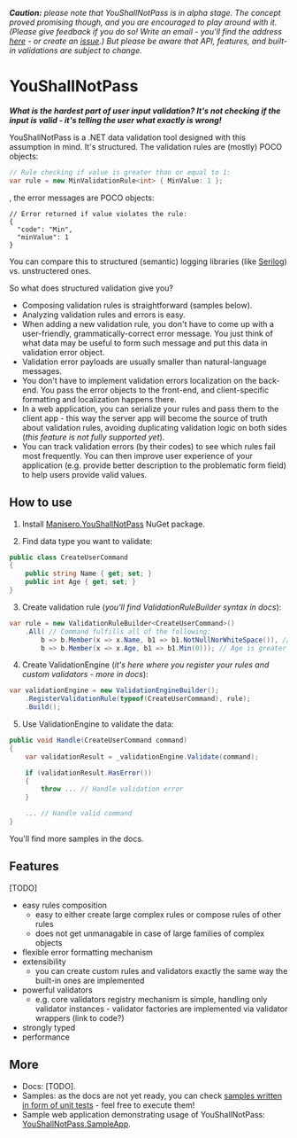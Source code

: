 *__Caution:__ please note that YouShallNotPass is in alpha stage. The concept proved promising though, and you are encouraged to play around with it. (Please give feedback if you do so! Write an email - you'll find the address [here](https://github.com/manisero) - or create an [issue](https://github.com/manisero/YouShallNotPass/issues).) But please be aware that API, features, and built-in validations are subject to change.*

# YouShallNotPass

_**What is the hardest part of user input validation? It's not checking if the input is valid - it's telling the user what exactly is wrong!**_

YouShallNotPass is a .NET data validation tool designed with this assumption in mind. It's structured. The validation rules are (mostly) POCO objects:

```C#
// Rule checking if value is greater than or equal to 1:
var rule = new MinValidationRule<int> { MinValue: 1 };
```

, the error messages are POCO objects:

```
// Error returned if value violates the rule:
{
  "code": "Min",
  "minValue": 1
}
```

You can compare this to structured (semantic) logging libraries (like [Serilog](https://serilog.net/)) vs. unstructered ones.

So what does structured validation give you?

- Composing validation rules is straightforward (samples below).
- Analyzing validation rules and errors is easy.
- When adding a new validation rule, you don't have to come up with a user-friendly, grammatically-correct error message. You just think of what data may be useful to form such message and put this data in validation error object.
- Validation error payloads are usually smaller than natural-language messages.
- You don't have to implement validation errors localization on the back-end. You pass the error objects to the front-end, and client-specific formatting and localization happens there.
- In a web application, you can serialize your rules and pass them to the client app - this way the server app will become the source of truth about validation rules, avoiding duplicating validation logic on both sides (*this feature is not fully supported yet*).
- You can track validation errors (by their codes) to see which rules fail most frequently. You can then improve user experience of your application (e.g. provide better description to the problematic form field) to help users provide valid values.

## How to use

1. Install [Manisero.YouShallNotPass](https://www.nuget.org/packages/Manisero.YouShallNotPass/) NuGet package.

2. Find data type you want to validate:

```C#
public class CreateUserCommand
{
    public string Name { get; set; }
    public int Age { get; set; } 
}
```

3. Create validation rule (*you'll find ValidationRuleBuilder syntax in docs*):

```C#
var rule = new ValidationRuleBuilder<CreateUserCommand>()
    .All( // Command fulfills all of the following:
        b => b.Member(x => x.Name, b1 => b1.NotNullNorWhiteSpace()), // Name is not null, nor white space
        b => b.Member(x => x.Age, b1 => b1.Min(0))); // Age is greater than or equal to 0
```

4. Create ValidationEngine (*it's here where you register your rules and custom validators - more in docs*):

```C#
var validationEngine = new ValidationEngineBuilder();
    .RegisterValidationRule(typeof(CreateUserCommand), rule);
    .Build();
```

5. Use ValidationEngine to validate the data:

```C#
public void Handle(CreateUserCommand command)
{
    var validationResult = _validationEngine.Validate(command);

    if (validationResult.HasError())
    {
        throw ... // Handle validation error
    }

    ... // Handle valid command
}
```

You'll find more samples in the docs.


## Features

[TODO]

- easy rules composition
  - easy to either create large complex rules or compose rules of other rules
  - does not get unmanagable in case of large families of complex objects
- flexible error formatting mechanism
- extensibility
  - you can create custom rules and validators exactly the same way the built-in ones are implemented
- powerful validators
  - e.g. core validators registry mechanism is simple, handling only validator instances - validator factories are implemented via validator wrappers (link to code?)
- strongly typed
- performance



## More

- Docs: [TODO].
- Samples: as the docs are not yet ready, you can check [samples written in form of unit tests](https://github.com/manisero/YouShallNotPass/tree/master/src/Manisero.YouShallNotPass.Samples) - feel free to execute them!
- Sample web application demonstrating usage of YouShallNotPass: [YouShallNotPass.SampleApp](https://github.com/manisero/YouShallNotPass.SampleApp).

